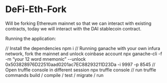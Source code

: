 # DeFi-Eth-Fork

Will be forking Ethereum mainnet so that we can interact with existing contracts, today we will interact with the DAI stablecoin contract.

Running the application:

// Install the dependencies
npm i
// Running ganache with your own infura network, fork the mainnet and unlock coinbase account
npx ganache-cli -f <Your INFURA URL> -m “your 12 word mnemonic” --unlock 0x503828976D22510aad0201ac7EC88293211D23Da -i 9997 -p 8545
// Open truffle console in different session
npx truffle console
// run truffle commands
build / compile / test / migrate / run
